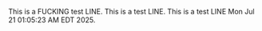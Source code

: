 This is a FUCKING test LINE.
This is a test LINE.
This is a test LINE Mon Jul 21 01:05:23 AM EDT 2025.
